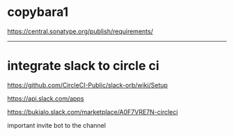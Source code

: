 # copybara1
https://central.sonatype.org/publish/requirements/


---

# integrate slack to circle ci

https://github.com/CircleCI-Public/slack-orb/wiki/Setup

https://api.slack.com/apps

https://bukialo.slack.com/marketplace/A0F7VRE7N-circleci

important invite bot to the channel
